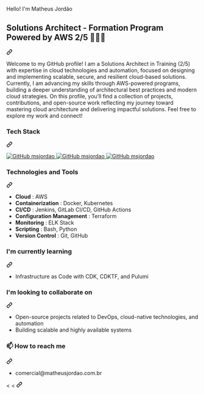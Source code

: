 Hello! I'm Matheus Jordão

<div class="markdown-heading" dir="auto">
                                                    <h2 class="heading-element" dir="auto"> Solutions Architect - Formation Program Powered by AWS 2/5 👨🏻‍🎓 </h2>
                                                    <a id="user-content-devops-engineer--aws-certified--iac-enthusiast" class="anchor" aria-label="Permalink: DevOps Engineer | AWS Certified | IaC Enthusiast" href="#devops-engineer--aws-certified--iac-enthusiast">
                                                        <svg class="octicon octicon-link" viewBox="0 0 16 16" version="1.1" width="16" height="16" aria-hidden="true">
                                                            <path d="m7.775 3.275 1.25-1.25a3.5 3.5 0 1 1 4.95 4.95l-2.5 2.5a3.5 3.5 0 0 1-4.95 0 .751.751 0 0 1 .018-1.042.751.751 0 0 1 1.042-.018 1.998 1.998 0 0 0 2.83 0l2.5-2.5a2.002 2.002 0 0 0-2.83-2.83l-1.25 1.25a.751.751 0 0 1-1.042-.018.751.751 0 0 1-.018-1.042Zm-4.69 9.64a1.998 1.998 0 0 0 2.83 0l1.25-1.25a.751.751 0 0 1 1.042.018.751.751 0 0 1 .018 1.042l-1.25 1.25a3.5 3.5 0 1 1-4.95-4.95l2.5-2.5a3.5 3.5 0 0 1 4.95 0 .751.751 0 0 1-.018 1.042.751.751 0 0 1-1.042.018 1.998 1.998 0 0 0-2.83 0l-2.5 2.5a1.998 1.998 0 0 0 0 2.83Z"></path>
                                                        </svg>
                                                    </a>
                                                </div>
                                                <p dir="auto">Welcome to my GitHub profile!
I am a Solutions Architect in Training (2/5) with expertise in cloud technologies and automation, focused on designing and implementing scalable, secure, and resilient cloud-based solutions. Currently, I am advancing my skills through AWS-powered programs, building a deeper understanding of architectural best practices and modern cloud strategies.
On this profile, you’ll find a collection of projects, contributions, and open-source work reflecting my journey toward mastering cloud architecture and delivering impactful solutions.
Feel free to explore my work and connect!</p>
                                                <div class="markdown-heading" dir="auto">
                                                    <h3 class="heading-element" dir="auto">Tech Stack</h3>
                                                    <a id="user-content-tech-stack" class="anchor" aria-label="Permalink: Tech Stack" href="#tech-stack">
                                                        <svg class="octicon octicon-link" viewBox="0 0 16 16" version="1.1" width="16" height="16" aria-hidden="true">
                                                            <path d="m7.775 3.275 1.25-1.25a3.5 3.5 0 1 1 4.95 4.95l-2.5 2.5a3.5 3.5 0 0 1-4.95 0 .751.751 0 0 1 .018-1.042.751.751 0 0 1 1.042-.018 1.998 1.998 0 0 0 2.83 0l2.5-2.5a2.002 2.002 0 0 0-2.83-2.83l-1.25 1.25a.751.751 0 0 1-1.042-.018.751.751 0 0 1-.018-1.042Zm-4.69 9.64a1.998 1.998 0 0 0 2.83 0l1.25-1.25a.751.751 0 0 1 1.042.018.751.751 0 0 1 .018 1.042l-1.25 1.25a3.5 3.5 0 1 1-4.95-4.95l2.5-2.5a3.5 3.5 0 0 1 4.95 0 .751.751 0 0 1-.018 1.042.751.751 0 0 1-1.042.018 1.998 1.998 0 0 0-2.83 0l-2.5 2.5a1.998 1.998 0 0 0 0 2.83Z"></path>
                                                        </svg>
                                                    </a>
                                                </div>
                                                <p dir="auto">
                                                    <a href="https://aws.amazon.com/" rel="nofollow">
                                                        <img src="#" alt="GitHub msjordao" data-canonical-src="https://img.shields.io/badge/Amazon_AWS-FF9900?style=for-the-badge&amp;logo=amazonaws&amp;logoColor=white" style="max-width: 100%;">
                                                    </a>
                                                    <a href="https://terraform.io" rel="nofollow">
                                                        <img src="#" alt="GitHub msjordao" data-canonical-src="https://img.shields.io/badge/Terraform-7B42BC?style=for-the-badge&amp;logo=terraform&amp;logoColor=white" style="max-width: 100%;">
                                                    </a>
                                                    <a href="https://docker.com/" rel="nofollow">
                                                        <img src="#" alt="GitHub msjordao" data-canonical-src="https://img.shields.io/badge/Docker-2CA5E0?style=for-the-badge&amp;logo=docker&amp;logoColor=white" style="max-width: 100%;">
                                                    </a>
                                                </p>
                                                <div class="markdown-heading" dir="auto">
                                                    <h3 class="heading-element" dir="auto"> Technologies and Tools</h3>
                                                    <a id="user-content--technologies-and-tools" class="anchor" aria-label="Permalink: 🔧 Technologies and Tools" href="#-technologies-and-tools">
                                                        <svg class="octicon octicon-link" viewBox="0 0 16 16" version="1.1" width="16" height="16" aria-hidden="true">
                                                            <path d="m7.775 3.275 1.25-1.25a3.5 3.5 0 1 1 4.95 4.95l-2.5 2.5a3.5 3.5 0 0 1-4.95 0 .751.751 0 0 1 .018-1.042.751.751 0 0 1 1.042-.018 1.998 1.998 0 0 0 2.83 0l2.5-2.5a2.002 2.002 0 0 0-2.83-2.83l-1.25 1.25a.751.751 0 0 1-1.042-.018.751.751 0 0 1-.018-1.042Zm-4.69 9.64a1.998 1.998 0 0 0 2.83 0l1.25-1.25a.751.751 0 0 1 1.042.018.751.751 0 0 1 .018 1.042l-1.25 1.25a3.5 3.5 0 1 1-4.95-4.95l2.5-2.5a3.5 3.5 0 0 1 4.95 0 .751.751 0 0 1-.018 1.042.751.751 0 0 1-1.042.018 1.998 1.998 0 0 0-2.83 0l-2.5 2.5a1.998 1.998 0 0 0 0 2.83Z"></path>
                                                        </svg>
                                                    </a>
                                                </div>
                                                <ul dir="auto">
                                                    <li>
                                                        <strong>Cloud</strong>
                                                        : AWS
                                                    </li>
                                                    <li>
                                                        <strong>Containerization</strong>
                                                        : Docker, Kubernetes
                                                    </li>
                                                    <li>
                                                        <strong>CI/CD</strong>
                                                        : Jenkins, GitLab CI/CD, GitHub Actions
                                                    </li>
                                                    <li>
                                                        <strong>Configuration Management</strong>
                                                        : Terraform
                                                    </li>
                                                    <li>
                                                        <strong>Monitoring</strong>
                                                        : ELK Stack
                                                    </li>
                                                    <li>
                                                        <strong>Scripting</strong>
                                                        : Bash, Python
                                                    </li>
                                                    <li>
                                                        <strong>Version Control</strong>
                                                        : Git, GitHub
                                                    </li>
                                                </ul>
                                                <div class="markdown-heading" dir="auto">
                                                    <h3 class="heading-element" dir="auto"> I'm currently learning</h3>
                                                    <a id="user-content--im-currently-learning" class="anchor" aria-label="Permalink: 🌱 I'm currently learning" href="#-im-currently-learning">
                                                        <svg class="octicon octicon-link" viewBox="0 0 16 16" version="1.1" width="16" height="16" aria-hidden="true">
                                                            <path d="m7.775 3.275 1.25-1.25a3.5 3.5 0 1 1 4.95 4.95l-2.5 2.5a3.5 3.5 0 0 1-4.95 0 .751.751 0 0 1 .018-1.042.751.751 0 0 1 1.042-.018 1.998 1.998 0 0 0 2.83 0l2.5-2.5a2.002 2.002 0 0 0-2.83-2.83l-1.25 1.25a.751.751 0 0 1-1.042-.018.751.751 0 0 1-.018-1.042Zm-4.69 9.64a1.998 1.998 0 0 0 2.83 0l1.25-1.25a.751.751 0 0 1 1.042.018.751.751 0 0 1 .018 1.042l-1.25 1.25a3.5 3.5 0 1 1-4.95-4.95l2.5-2.5a3.5 3.5 0 0 1 4.95 0 .751.751 0 0 1-.018 1.042.751.751 0 0 1-1.042.018 1.998 1.998 0 0 0-2.83 0l-2.5 2.5a1.998 1.998 0 0 0 0 2.83Z"></path>
                                                        </svg>
                                                    </a>
                                                </div>
                                                <ul dir="auto">
                                                    <li>Infrastructure as Code with CDK, CDKTF, and Pulumi</li>
                                                </ul>
                                                <div class="markdown-heading" dir="auto">
                                                    <h3 class="heading-element" dir="auto"> I'm looking to collaborate on</h3>
                                                    <a id="user-content--im-looking-to-collaborate-on" class="anchor" aria-label="Permalink: 👯 I'm looking to collaborate on" href="#-im-looking-to-collaborate-on">
                                                        <svg class="octicon octicon-link" viewBox="0 0 16 16" version="1.1" width="16" height="16" aria-hidden="true">
                                                            <path d="m7.775 3.275 1.25-1.25a3.5 3.5 0 1 1 4.95 4.95l-2.5 2.5a3.5 3.5 0 0 1-4.95 0 .751.751 0 0 1 .018-1.042.751.751 0 0 1 1.042-.018 1.998 1.998 0 0 0 2.83 0l2.5-2.5a2.002 2.002 0 0 0-2.83-2.83l-1.25 1.25a.751.751 0 0 1-1.042-.018.751.751 0 0 1-.018-1.042Zm-4.69 9.64a1.998 1.998 0 0 0 2.83 0l1.25-1.25a.751.751 0 0 1 1.042.018.751.751 0 0 1 .018 1.042l-1.25 1.25a3.5 3.5 0 1 1-4.95-4.95l2.5-2.5a3.5 3.5 0 0 1 4.95 0 .751.751 0 0 1-.018 1.042.751.751 0 0 1-1.042.018 1.998 1.998 0 0 0-2.83 0l-2.5 2.5a1.998 1.998 0 0 0 0 2.83Z"></path>
                                                        </svg>
                                                    </a>
                                                </div>
                                                <ul dir="auto">
                                                    <li>Open-source projects related to DevOps, cloud-native technologies, and automation</li>
                                                    <li>Building scalable and highly available systems</li>
                                                </ul>
                                                <div class="markdown-heading" dir="auto">
                                                    <h3 class="heading-element" dir="auto">📫 How to reach me</h3>
                                                    <a id="user-content--how-to-reach-me" class="anchor" aria-label="Permalink: 📫 How to reach me" href="#-how-to-reach-me">
                                                        <svg class="octicon octicon-link" viewBox="0 0 16 16" version="1.1" width="16" height="16" aria-hidden="true">
                                                            <path d="m7.775 3.275 1.25-1.25a3.5 3.5 0 1 1 4.95 4.95l-2.5 2.5a3.5 3.5 0 0 1-4.95 0 .751.751 0 0 1 .018-1.042.751.751 0 0 1 1.042-.018 1.998 1.998 0 0 0 2.83 0l2.5-2.5a2.002 2.002 0 0 0-2.83-2.83l-1.25 1.25a.751.751 0 0 1-1.042-.018.751.751 0 0 1-.018-1.042Zm-4.69 9.64a1.998 1.998 0 0 0 2.83 0l1.25-1.25a.751.751 0 0 1 1.042.018.751.751 0 0 1 .018 1.042l-1.25 1.25a3.5 3.5 0 1 1-4.95-4.95l2.5-2.5a3.5 3.5 0 0 1 4.95 0 .751.751 0 0 1-.018 1.042.751.751 0 0 1-1.042.018 1.998 1.998 0 0 0-2.83 0l-2.5 2.5a1.998 1.998 0 0 0 0 2.83Z"></path>
                                                        </svg>
                                                    </a>
                                                </div>
                                                <ul dir="auto">
                                                    <li>
                                                        comercial@matheusjordao.com.br
                                                    </li>
                                                </ul>
                                                <
                                                    <
                                                        <svg class="octicon octicon-link" viewBox="0 0 16 16" version="1.1" width="16" height="16" aria-hidden="true">
                                                            <path d="m7.775 3.275 1.25-1.25a3.5 3.5 0 1 1 4.95 4.95l-2.5 2.5a3.5 3.5 0 0 1-4.95 0 .751.751 0 0 1 .018-1.042.751.751 0 0 1 1.042-.018 1.998 1.998 0 0 0 2.83 0l2.5-2.5a2.002 2.002 0 0 0-2.83-2.83l-1.25 1.25a.751.751 0 0 1-1.042-.018.751.751 0 0 1-.018-1.042Zm-4.69 9.64a1.998 1.998 0 0 0 2.83 0l1.25-1.25a.751.751 0 0 1 1.042.018.751.751 0 0 1 .018 1.042l-1.25 1.25a3.5 3.5 0 1 1-4.95-4.95l2.5-2.5a3.5 3.5 0 0 1 4.95 0 .751.751 0 0 1-.018 1.042.751.751 0 0 1-1.042.018 1.998 1.998 0 0 0-2.83 0l-2.5 2.5a1.998 1.998 0 0 0 0 2.83Z"></path>
                                                        </svg>
                                                    </a>
                                                </div>
                                               
